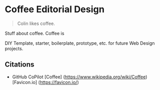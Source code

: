 # Coffee Editorial Design

> Colin likes coffee.

Stuff about coffee. Coffee is  

DIY Template, starter, boilerplate, prototype, etc. for future Web Design projects. 

## Citations
* GitHub CoPilot
[Coffee] (https://www.wikipedia.org/wiki/Coffee)
[Favicon.io] (https://favicon.io/)
